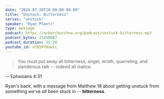 ```yaml
---
date: "2024-07-28T10:00:00-08:00"
title: "Unstuck: Bitterness"
series: "unstuck"
speaker: "Ryan Plantz"
type: message
podcast: https://arborchurchnw.org/podcast/unstuck-bitterness.mp3
podcast_bytes: 25450687
podcast_duration: 35:20
youtube_id: vCR5PYDowIc
---
```


> You must put away all bitterness, anger, wrath, quarreling, and slanderous talk -- indeed all malice.

-- Ephesians 4:31

Ryan's back, with a message from Matthew 18 about getting unstuck from something we've *all* been stuck in -- **bitterness**. 
